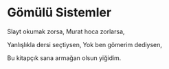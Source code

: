 # Gömülü Sistemler
Slayt okumak zorsa, 
Murat hoca zorlarsa, 

Yanlışlıkla dersi seçtiysen, 
Yok ben gömerim dediysen, 

Bu kitapçık sana armağan olsun yiğidim.
